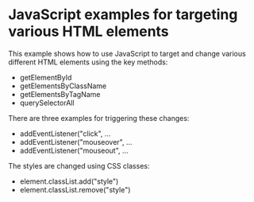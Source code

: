 # JavaScript examples for targeting various HTML elements

This example shows how to use JavaScript to target and change various different HTML elements using the key methods:

- getElementById
- getElementsByClassName
- getElementsByTagName
- querySelectorAll

There are three examples for triggering these changes:

- addEventListener("click", ...
- addEventListener("mouseover", ...
- addEventListener("mouseout", ...

The styles are changed using CSS classes:

- element.classList.add("style")
- element.classList.remove("style")